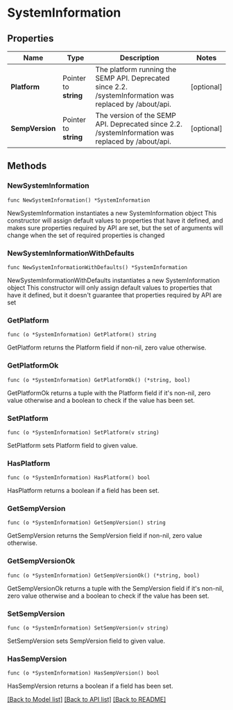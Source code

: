 # SystemInformation

## Properties

Name | Type | Description | Notes
------------ | ------------- | ------------- | -------------
**Platform** | Pointer to **string** | The platform running the SEMP API. Deprecated since 2.2. /systemInformation was replaced by /about/api. | [optional] 
**SempVersion** | Pointer to **string** | The version of the SEMP API. Deprecated since 2.2. /systemInformation was replaced by /about/api. | [optional] 

## Methods

### NewSystemInformation

`func NewSystemInformation() *SystemInformation`

NewSystemInformation instantiates a new SystemInformation object
This constructor will assign default values to properties that have it defined,
and makes sure properties required by API are set, but the set of arguments
will change when the set of required properties is changed

### NewSystemInformationWithDefaults

`func NewSystemInformationWithDefaults() *SystemInformation`

NewSystemInformationWithDefaults instantiates a new SystemInformation object
This constructor will only assign default values to properties that have it defined,
but it doesn't guarantee that properties required by API are set

### GetPlatform

`func (o *SystemInformation) GetPlatform() string`

GetPlatform returns the Platform field if non-nil, zero value otherwise.

### GetPlatformOk

`func (o *SystemInformation) GetPlatformOk() (*string, bool)`

GetPlatformOk returns a tuple with the Platform field if it's non-nil, zero value otherwise
and a boolean to check if the value has been set.

### SetPlatform

`func (o *SystemInformation) SetPlatform(v string)`

SetPlatform sets Platform field to given value.

### HasPlatform

`func (o *SystemInformation) HasPlatform() bool`

HasPlatform returns a boolean if a field has been set.

### GetSempVersion

`func (o *SystemInformation) GetSempVersion() string`

GetSempVersion returns the SempVersion field if non-nil, zero value otherwise.

### GetSempVersionOk

`func (o *SystemInformation) GetSempVersionOk() (*string, bool)`

GetSempVersionOk returns a tuple with the SempVersion field if it's non-nil, zero value otherwise
and a boolean to check if the value has been set.

### SetSempVersion

`func (o *SystemInformation) SetSempVersion(v string)`

SetSempVersion sets SempVersion field to given value.

### HasSempVersion

`func (o *SystemInformation) HasSempVersion() bool`

HasSempVersion returns a boolean if a field has been set.


[[Back to Model list]](../README.md#documentation-for-models) [[Back to API list]](../README.md#documentation-for-api-endpoints) [[Back to README]](../README.md)



